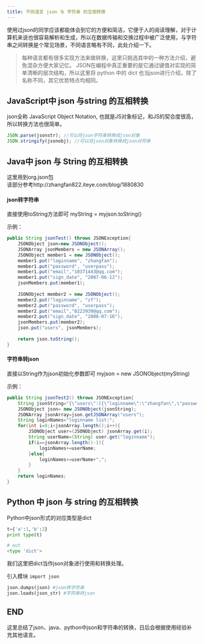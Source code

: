```yaml
---
title: 不同语言 json 与 字符串 的互相转换
---
```

使用过json的同学应该都能体会到它的方便和简洁，它便于人的阅读理解，对于计算机来说也很容易解析和生成，所以在数据传输和交换过程中被广泛使用，与字符串之间转换是个常见场景，不同语言略有不同，此处介绍一下。

<!--more-->

>每种语言都有很多实现方法来做转换，这里只挑选其中的一种方法介绍，避免混杂方便大家记忆。
>JSON在编程中真正重要的是它通过键值对实现的简单清晰的层次结构，所以这里将 python 中的 dict 也当json进行介绍，除了名称不同，其它优势特点均相同。

## JavaScript中 json 与string 的互相转换

json全称 JavaScript Object Notation, 也就是JS对象标记，和JS的契合度很高，所以转换方法也很简单。

```javascript
JSON.parse(jsonstr); //可以将json字符串转换成json对象   
JSON.stringify(jsonobj); //可以将json对象转换成json对符串
```
## Java中 json 与 String 的互相转换 

这里用到org.json包  
该部分参考http://zhangfan822.iteye.com/blog/1880830

#### json转字符串

直接使用toString方法即可
myString = myjson.toString()

示例：

```java
public String jsonTest() throws JSONException{  
    JSONObject json=new JSONObject();  
    JSONArray jsonMembers = new JSONArray();  
    JSONObject member1 = new JSONObject();  
    member1.put("loginname", "zhangfan");  
    member1.put("password", "userpass");  
    member1.put("email","10371443@qq.com");  
    member1.put("sign_date", "2007-06-12");  
    jsonMembers.put(member1);  
  
    JSONObject member2 = new JSONObject();  
    member2.put("loginname", "zf");  
    member2.put("password", "userpass");  
    member2.put("email","8223939@qq.com");  
    member2.put("sign_date", "2008-07-16");  
    jsonMembers.put(member2);  
    json.put("users", jsonMembers);  
  
    return json.toString();  
}  
```
#### 字符串转json

直接以String作为json初始化参数即可
myjson = new JSONObject(myString)

示例：

```java
public String jsonTest2() throws JSONException{  
    String jsonString="{\"users\":[{\"loginname\":\"zhangfan\",\"password\":\"userpass\",\"email\":\"10371443@qq.com\"},{\"loginname\":\"zf\",\"password\":\"userpass\",\"email\":\"822393@qq.com\"}]}";  
    JSONObject json= new JSONObject(jsonString);  
    JSONArray jsonArray=json.getJSONArray("users");  
    String loginNames="loginname list:";  
    for(int i=0;i<jsonArray.length();i++){  
        JSONObject user=(JSONObject) jsonArray.get(i);  
        String userName=(String) user.get("loginname");  
        if(i==jsonArray.length()-1){  
            loginNames+=userName;  
        }else{  
            loginNames+=userName+",";  
        }  
    }  
    return loginNames;  
}  
```

## Python 中 json 与 string 的互相转换 

Python中json形式的对应类型是dict  
```python
t={'a':1,'b':2}
print type(t)

# out
<type 'dict'>
```
我们这里把dict当作json对象进行使用和转换处理。  

引入模块 ``import json``
```python
json.dumps(json) #json转字符串
json.loads(json_str) #字符串转json
```

## END

这里总结了json、java、python中json和字符串的转换，日后会根据使用经验补充其他语言。


